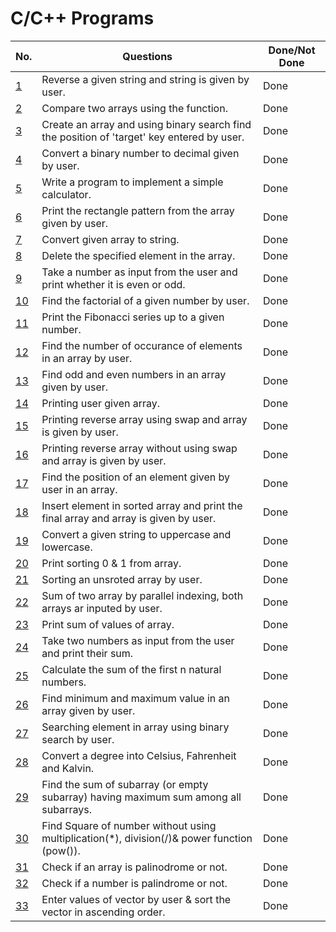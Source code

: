 # C/C++ Programs 

| No.  	| Questions                                                                                    	                                         |Done/Not Done|
| ------| -------------------------------------------------------------------------------------------------------------------------------------- | ----------- |
| [1](string_reverse_by_user.cpp)            | Reverse a given string and string is given by user.                                               | Done        |
| [2](array_compare.cpp)                     | Compare two arrays using the function.                                                            | Done        |
| [3](binary_search_using_array_by_user.cpp) | Create an array and using binary search find the position of 'target' key entered by user.        | Done        |
| [4](binary_to_decimal.cpp)                 | Convert a binary number to decimal given by user.                                                 | Done        |
| [5](calculator.cpp)                        | Write a program to implement a simple calculator.                                                 | Done        |
| [6](rectanglePatternArray.cpp)             | Print the rectangle pattern from the array given by user.                                         | Done        |
| [7](convertArrayToStirings.cpp)            | Convert given array to string.                                                                    | Done        |
| [8](deleteElementsInArray.cpp)             | Delete the specified element in the array.                                                        | Done        |
| [9](even-oddNum.cpp)                    	 | Take a number as input from the user and print whether it is even or odd. 	                       | Done        |
| [10](factorial_of_a_number.cpp)         	 | Find the factorial of a given number by user.                                                     | Done        |
| [11](fibbonnaci.cpp)                       | Print the Fibonacci series up to a given number.                                                  | Done        |
| [12](noOfOccuranceInArray.cpp)             | Find the number of occurance of elements in an array by user.                                     | Done        |
| [13](evenOddArray.cpp)                     | Find odd and even numbers in an array given by user.                                              | Done        |
| [14](printingArray.cpp)                    | Printing user given array.                                                                        | Done        |
| [15](reverseArray.cpp)                     | Printing reverse array using swap and array is given by user.                                     | Done        |
| [16](reverseArrayWithoutSwap.cpp)          | Printing reverse array without using swap and array is given by user.                             | Done        |
| [17](searchingInArray.cpp)                 | Find the position of an element given by user in an array.                                        | Done        |
| [18](sortArrayInsert.cpp)                  | Insert element in sorted array and print the final array and array is given by user.              | Done        |
| [19](uppercaseLowercase.cpp)               | Convert a given string to uppercase and lowercase.                                                | Done        |
| [20](sorting1and0.cpp)                     | Print sorting 0 & 1 from array.                                                                   | Done        |
| [21](sorting_array.cpp)                    | Sorting an unsroted array by user.                                                                | Done        |
| [22](sumOf2Array.cpp)                      | Sum of two array by parallel indexing, both arrays ar inputed by user.                            | Done        |
| [23](sumOfArray.cpp)                       | Print sum of values of array.                                                                     | Done        |
| [24](sum_by_user_input.cpp)   	           | Take two numbers as input from the user and print their sum.              	                       | Done        |
| [25](sum_of_n_numbers.cpp)                 | Calculate the sum of the first n natural numbers.                                                 | Done        |
| [26](min_max_num_in_array.cpp)             | Find minimum and maximum value in an array given by user.                                         | Done        |
| [27](searchingElementPosition.cpp)         | Searching element in array using binary search by user.                                           | Done        |
| [28](convertDegrees.cpp)                   | Convert a degree into Celsius, Fahrenheit and Kalvin.                                             | Done        |
| [29](kadane_algoritham.cpp)                | Find the sum of subarray (or empty subarray) having maximum sum among all subarrays.              | Done        |
| [30](square._without_using_operators.cpp)  | Find Square of number without using multiplication(*), division(/)& power function (pow()).       | Done        |
| [31](is_array_palindrome.cpp)              | Check if an array is palinodrome or not.                                                          | Done        |
| [32](palindrome-checker.cpp)               | Check if a number is palindrome or not.                                                           | Done        |
| [33](vector-sort.cpp)                      | Enter values of vector by user & sort the vector in ascending order.                              | Done        |

